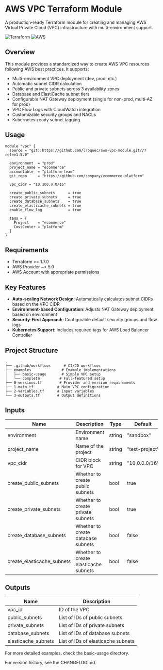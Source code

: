 # AWS VPC Terraform Module

A production-ready Terraform module for creating and managing AWS Virtual Private Cloud (VPC) infrastructure with multi-environment support.

[![Terraform](https://img.shields.io/badge/terraform-%23623CE4.svg?style=for-the-badge&logo=terraform&logoColor=white)](https://www.terraform.io/)
[![AWS](https://img.shields.io/badge/AWS-%23FF9900.svg?style=for-the-badge&logo=amazon-aws&logoColor=white)](https://aws.amazon.com/)

## Overview

This module provides a standardized way to create AWS VPC resources following AWS best practices. It supports:

- Multi-environment VPC deployment (dev, prod, etc.)
- Automatic subnet CIDR calculation
- Public and private subnets across 3 availability zones
- Database and ElastiCache subnet tiers
- Configurable NAT Gateway deployment (single for non-prod, multi-AZ for prod)
- VPC Flow Logs with CloudWatch integration
- Customizable security groups and NACLs
- Kubernetes-ready subnet tagging

## Usage

```hcl
module "vpc" {
  source = "git::https://github.com/lroquec/aws-vpc-module.git//?ref=v1.5.0"
  
  environment  = "prod"
  project_name = "ecommerce"
  accountable  = "platform-team"
  git_repo     = "https://github.com/company/ecommerce-platform"

  vpc_cidr = "10.100.0.0/16"

  create_public_subnets      = true
  create_private_subnets     = true
  create_database_subnets    = true
  create_elasticache_subnets = true
  enable_flow_log            = true

  tags = {
    Project    = "ecommerce"
    CostCenter = "platform"
  }
}
```

## Requirements

- Terraform >= 1.7.0
- AWS Provider ~> 5.0
- AWS Account with appropriate permissions

## Key Features

- **Auto-scaling Network Design**: Automatically calculates subnet CIDRs based on the VPC CIDR
- **Environment-based Configuration**: Adjusts NAT Gateway deployment based on environment
- **Security-First Approach**: Configurable default security groups and flow logs
- **Kubernetes Support**: Includes required tags for AWS Load Balancer Controller

## Project Structure

```
.
├── .github/workflows      # CI/CD workflows
├── examples              # Example implementations
│   ├── basic-usage       # Simple VPC setup
│   └── complete         # Full-featured setup
├── 0-versions.tf        # Provider and version requirements
├── 1-main.tf           # Main VPC configuration
├── 2-variables.tf      # Input variables
└── 3-outputs.tf        # Output definitions
```

## Inputs

| Name | Description | Type | Default | Required |
|------|-------------|------|---------|----------|
| environment | Environment name | string | "sandbox" | no |
| project_name | Name of the project | string | "test-project" | no |
| vpc_cidr | CIDR block for VPC | string | "10.0.0.0/16" | no |
| create_public_subnets | Whether to create public subnets | bool | true | no |
| create_private_subnets | Whether to create private subnets | bool | true | no |
| create_database_subnets | Whether to create database subnets | bool | false | no |
| create_elasticache_subnets | Whether to create elasticache subnets | bool | false | no |

## Outputs

| Name | Description |
|------|-------------|
| vpc_id | ID of the VPC |
| public_subnets | List of IDs of public subnets |
| private_subnets | List of IDs of private subnets |
| database_subnets | List of IDs of database subnets |
| elasticache_subnets | List of IDs of elasticache subnets |

For more detailed examples, check the basic-usage directory.

For version history, see the CHANGELOG.md.
